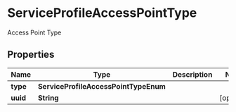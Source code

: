 

# ServiceProfileAccessPointType

Access Point Type

## Properties

| Name | Type | Description | Notes |
|------------ | ------------- | ------------- | -------------|
|**type** | **ServiceProfileAccessPointTypeEnum** |  |  |
|**uuid** | **String** |  |  [optional] |



